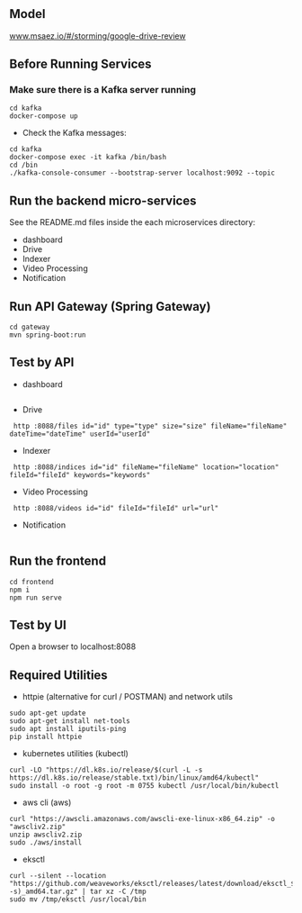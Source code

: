 # 

## Model
www.msaez.io/#/storming/google-drive-review

## Before Running Services
### Make sure there is a Kafka server running
```
cd kafka
docker-compose up
```
- Check the Kafka messages:
```
cd kafka
docker-compose exec -it kafka /bin/bash
cd /bin
./kafka-console-consumer --bootstrap-server localhost:9092 --topic
```

## Run the backend micro-services
See the README.md files inside the each microservices directory:

- dashboard
- Drive
- Indexer
- Video Processing
- Notification


## Run API Gateway (Spring Gateway)
```
cd gateway
mvn spring-boot:run
```

## Test by API
- dashboard
```
```
- Drive
```
 http :8088/files id="id" type="type" size="size" fileName="fileName" dateTime="dateTime" userId="userId" 
```
- Indexer
```
 http :8088/indices id="id" fileName="fileName" location="location" fileId="fileId" keywords="keywords" 
```
- Video Processing
```
 http :8088/videos id="id" fileId="fileId" url="url" 
```
- Notification
```
```


## Run the frontend
```
cd frontend
npm i
npm run serve
```

## Test by UI
Open a browser to localhost:8088

## Required Utilities

- httpie (alternative for curl / POSTMAN) and network utils
```
sudo apt-get update
sudo apt-get install net-tools
sudo apt install iputils-ping
pip install httpie
```

- kubernetes utilities (kubectl)
```
curl -LO "https://dl.k8s.io/release/$(curl -L -s https://dl.k8s.io/release/stable.txt)/bin/linux/amd64/kubectl"
sudo install -o root -g root -m 0755 kubectl /usr/local/bin/kubectl
```

- aws cli (aws)
```
curl "https://awscli.amazonaws.com/awscli-exe-linux-x86_64.zip" -o "awscliv2.zip"
unzip awscliv2.zip
sudo ./aws/install
```

- eksctl 
```
curl --silent --location "https://github.com/weaveworks/eksctl/releases/latest/download/eksctl_$(uname -s)_amd64.tar.gz" | tar xz -C /tmp
sudo mv /tmp/eksctl /usr/local/bin
```

